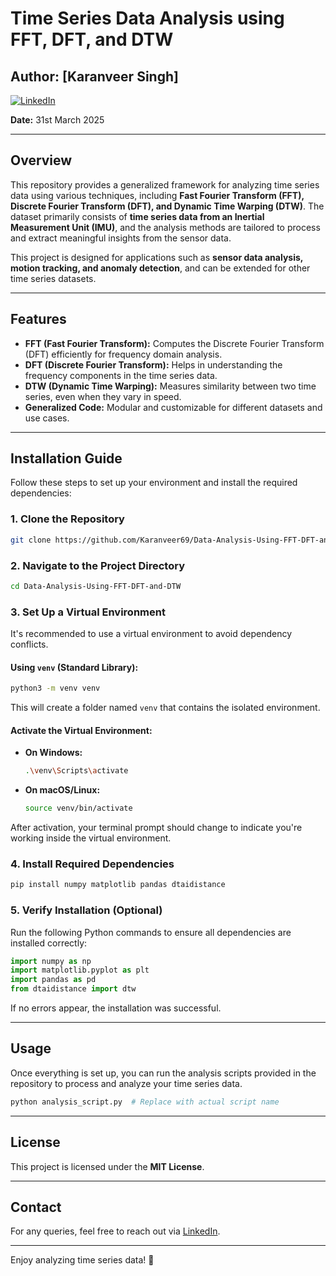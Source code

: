 # Time Series Data Analysis using FFT, DFT, and DTW

## Author: [Karanveer Singh]
[![LinkedIn](https://img.shields.io/badge/LinkedIn-Karanveer%20Singh-blue)](https://www.linkedin.com/in/karanveer-singh-98b381339/)

**Date:** 31st March 2025

---

## Overview
This repository provides a generalized framework for analyzing time series data using various techniques, including **Fast Fourier Transform (FFT), Discrete Fourier Transform (DFT), and Dynamic Time Warping (DTW)**. The dataset primarily consists of **time series data from an Inertial Measurement Unit (IMU)**, and the analysis methods are tailored to process and extract meaningful insights from the sensor data.

This project is designed for applications such as **sensor data analysis, motion tracking, and anomaly detection**, and can be extended for other time series datasets.

---

## Features

- **FFT (Fast Fourier Transform):** Computes the Discrete Fourier Transform (DFT) efficiently for frequency domain analysis.
- **DFT (Discrete Fourier Transform):** Helps in understanding the frequency components in the time series data.
- **DTW (Dynamic Time Warping):** Measures similarity between two time series, even when they vary in speed.
- **Generalized Code:** Modular and customizable for different datasets and use cases.

---

## Installation Guide

Follow these steps to set up your environment and install the required dependencies:

### 1. Clone the Repository
```sh
git clone https://github.com/Karanveer69/Data-Analysis-Using-FFT-DFT-and-DTW.git
```

### 2. Navigate to the Project Directory
```sh
cd Data-Analysis-Using-FFT-DFT-and-DTW
```

### 3. Set Up a Virtual Environment
It's recommended to use a virtual environment to avoid dependency conflicts.

#### Using `venv` (Standard Library):
```sh
python3 -m venv venv
```
This will create a folder named `venv` that contains the isolated environment.

#### Activate the Virtual Environment:
- **On Windows:**
  ```sh
  .\venv\Scripts\activate
  ```
- **On macOS/Linux:**
  ```sh
  source venv/bin/activate
  ```
After activation, your terminal prompt should change to indicate you're working inside the virtual environment.

### 4. Install Required Dependencies
```sh
pip install numpy matplotlib pandas dtaidistance
```

### 5. Verify Installation (Optional)
Run the following Python commands to ensure all dependencies are installed correctly:
```python
import numpy as np
import matplotlib.pyplot as plt
import pandas as pd
from dtaidistance import dtw
```
If no errors appear, the installation was successful.

---

## Usage

Once everything is set up, you can run the analysis scripts provided in the repository to process and analyze your time series data.

```sh
python analysis_script.py  # Replace with actual script name
```

---

## License
This project is licensed under the **MIT License**.

---

## Contact
For any queries, feel free to reach out via [LinkedIn](https://www.linkedin.com/in/karanveer-singh-98b381339/).

---

Enjoy analyzing time series data! 🚀

